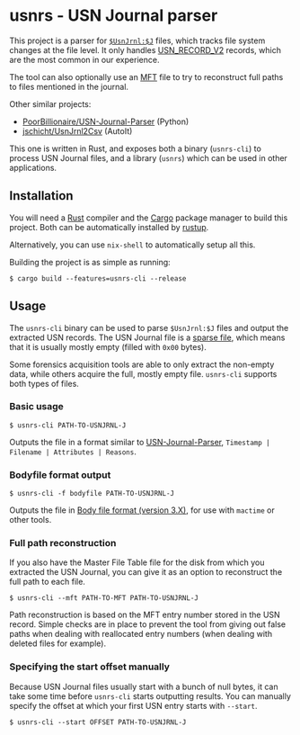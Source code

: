 # usnrs - USN Journal parser

This project is a parser for [`$UsnJrnl:$J`](https://en.wikipedia.org/wiki/USN_Journal) files, which tracks file system changes at the file level. It only handles [USN_RECORD_V2](https://learn.microsoft.com/en-us/windows/win32/api/winioctl/ns-winioctl-usn_record_v2) records, which are the most common in our experience.

The tool can also optionally use an [MFT](https://en.wikipedia.org/wiki/NTFS#Master_File_Table) file to try to reconstruct full paths to files mentioned in the journal.

Other similar projects:

- [PoorBillionaire/USN-Journal-Parser](https://github.com/PoorBillionaire/USN-Journal-Parser) (Python)
- [jschicht/UsnJrnl2Csv](https://github.com/jschicht/UsnJrnl2Csv) (AutoIt)

This one is written in Rust, and exposes both a binary (`usnrs-cli`) to process USN Journal files, and a library (`usnrs`) which can be used in other applications.

## Installation

You will need a [Rust](https://rust-lang.org) compiler and the [Cargo](https://github.com/rust-lang/cargo) package manager to build this project. Both can be automatically installed by [rustup](https://rustup.rs).

Alternatively, you can use `nix-shell` to automatically setup all this.

Building the project is as simple as running:

```
$ cargo build --features=usnrs-cli --release
```

## Usage

The `usnrs-cli` binary can be used to parse `$UsnJrnl:$J` files and output the extracted USN records. The USN Journal file is a [sparse file](https://en.wikipedia.org/wiki/Sparse_file), which means that it is usually mostly empty (filled with `0x00` bytes).

Some forensics acquisition tools are able to only extract the non-empty data, while others acquire the full, mostly empty file. `usnrs-cli` supports both types of files.

### Basic usage

```
$ usnrs-cli PATH-TO-USNJRNL-J
```

Outputs the file in a format similar to [USN-Journal-Parser](https://github.com/PoorBillionaire/USN-Journal-Parser), `Timestamp | Filename | Attributes | Reasons`.

### Bodyfile format output

```
$ usnrs-cli -f bodyfile PATH-TO-USNJRNL-J
```

Outputs the file in [Body file format (version 3.X)](https://wiki.sleuthkit.org/index.php?title=Body_file), for use with `mactime` or other tools.

### Full path reconstruction

If you also have the Master File Table file for the disk from which you extracted the USN Journal, you can give it as an option to reconstruct the full path to each file.

```
$ usnrs-cli --mft PATH-TO-MFT PATH-TO-USNJRNL-J
```

Path reconstruction is based on the MFT entry number stored in the USN record. Simple checks are in place to prevent the tool from giving out false paths when dealing with reallocated entry numbers (when dealing with deleted files for example).

### Specifying the start offset manually

Because USN Journal files usually start with a bunch of null bytes, it can take some time before `usnrs-cli` starts outputting results. You can manually specify the offset at which your first USN entry starts with `--start`.

```
$ usnrs-cli --start OFFSET PATH-TO-USNJRNL-J
```
